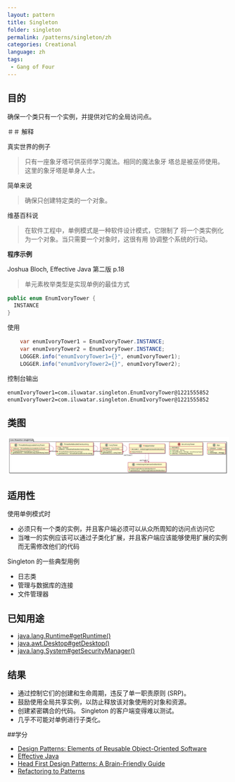 ```yaml
---
layout: pattern
title: Singleton
folder: singleton
permalink: /patterns/singleton/zh
categories: Creational
language: zh
tags:
 - Gang of Four
---
```


## 目的
确保一个类只有一个实例，并提供对它的全局访问点。

＃＃ 解释

真实世界的例子

> 只有一座象牙塔可供巫师学习魔法。相同的魔法象牙
> 塔总是被巫师使用。这里的象牙塔是单身人士。

简单来说

> 确保只创建特定类的一个对象。

维基百科说

> 在软件工程中，单例模式是一种软件设计模式，它限制了
> 将一个类实例化为一个对象。当只需要一个对象时，这很有用
> 协调整个系统的行动。

**程序示例**

Joshua Bloch, Effective Java 第二版 p.18

> 单元素枚举类型是实现单例的最佳方式

```java
public enum EnumIvoryTower {
  INSTANCE
}
```

使用

```java
    var enumIvoryTower1 = EnumIvoryTower.INSTANCE;
    var enumIvoryTower2 = EnumIvoryTower.INSTANCE;
    LOGGER.info("enumIvoryTower1={}", enumIvoryTower1);
    LOGGER.info("enumIvoryTower2={}", enumIvoryTower2);
```

控制台输出
```
enumIvoryTower1=com.iluwatar.singleton.EnumIvoryTower@1221555852
enumIvoryTower2=com.iluwatar.singleton.EnumIvoryTower@1221555852
```

## 类图

![alt text](./etc/singleton.urm.png "Singleton pattern class diagram")

## 适用性
使用单例模式时

* 必须只有一个类的实例，并且客户端必须可以从众所周知的访问点访问它
* 当唯一的实例应该可以通过子类化扩展，并且客户端应该能够使用扩展的实例而无需修改他们的代码

Singleton 的一些典型用例

* 日志类
* 管理与数据库的连接
* 文件管理器

## 已知用途

* [java.lang.Runtime#getRuntime()](http://docs.oracle.com/javase/8/docs/api/java/lang/Runtime.html#getRuntime%28%29)
* [java.awt.Desktop#getDesktop()](http://docs.oracle.com/javase/8/docs/api/java/awt/Desktop.html#getDesktop--)
* [java.lang.System#getSecurityManager()](http://docs.oracle.com/javase/8/docs/api/java/lang/System.html#getSecurityManager--)

## 结果

* 通过控制它们的创建和生命周期，违反了单一职责原则 (SRP)。
* 鼓励使用全局共享实例，以防止释放该对象使用的对象和资源。
* 创建紧密耦合的代码。 Singleton 的客户端变得难以测试。
* 几乎不可能对单例进行子类化。

##学分

* [Design Patterns: Elements of Reusable Object-Oriented Software](https://www.amazon.com/gp/product/0201633612/ref=as_li_tl?ie=UTF8&camp=1789&creative=9325&creativeASIN=0201633612&linkCode=as2&tag=javadesignpat-20&linkId=675d49790ce11db99d90bde47f1aeb59)
* [Effective Java](https://www.amazon.com/gp/product/0134685997/ref=as_li_tl?ie=UTF8&camp=1789&creative=9325&creativeASIN=0134685997&linkCode=as2&tag=javadesignpat-20&linkId=4e349f4b3ff8c50123f8147c828e53eb)
* [Head First Design Patterns: A Brain-Friendly Guide](https://www.amazon.com/gp/product/0596007124/ref=as_li_tl?ie=UTF8&camp=1789&creative=9325&creativeASIN=0596007124&linkCode=as2&tag=javadesignpat-20&linkId=6b8b6eea86021af6c8e3cd3fc382cb5b)
* [Refactoring to Patterns](https://www.amazon.com/gp/product/0321213351/ref=as_li_tl?ie=UTF8&camp=1789&creative=9325&creativeASIN=0321213351&linkCode=as2&tag=javadesignpat-20&linkId=2a76fcb387234bc71b1c61150b3cc3a7)
